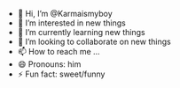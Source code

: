 - 👋 Hi, I’m @Karmaismyboy
- 👀 I’m interested in new things 
- 🌱 I’m currently learning new things 
- 💞️ I’m looking to collaborate on new things 
- 📫 How to reach me ...
- 😄 Pronouns: him
- ⚡ Fun fact: sweet/funny

<!---
Karmaismyboy/Karmaismyboy is a ✨ special ✨ repository because its `README.md` (this file) appears on your GitHub profile.
You can click the Preview link to take a look at your changes.
--->
